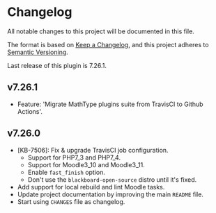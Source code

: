 # Changelog

All notable changes to this project will be documented in this file.

The format is based on [Keep a Changelog](https://keepachangelog.com/en/1.0.0/),
and this project adheres to [Semantic Versioning](https://semver.org/spec/v2.0.0.html).

Last release of this plugin is 7.26.1.

## v7.26.1
- Feature: 'Migrate MathType plugins suite from TravisCI to Github Actions'.


## v7.26.0
- [KB-7506]: Fix & upgrade TravisCI job configuration.
  - Support for PHP7_3 and PHP7_4.
  - Support for Moodle3_10 and Moodle3_11.
  - Enable `fast_finish` option.
  - Don't use the `blackboard-open-source` distro until it's fixed.
- Add support for local rebuild and lint Moodle tasks.
- Update project documentation by improving the main `README` file.
- Start using `CHANGES` file as changelog.
